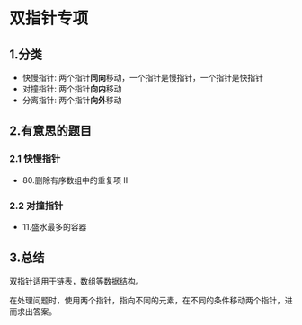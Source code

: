 # 双指针专项

## 1.分类

- 快慢指针: 两个指针**同向**移动，一个指针是慢指针，一个指针是快指针
- 对撞指针: 两个指针**向内**移动
- 分离指针: 两个指针**向外**移动

## 2.有意思的题目

### 2.1 快慢指针

- 80.删除有序数组中的重复项 II

### 2.2 对撞指针

- 11.盛水最多的容器

## 3.总结

双指针适用于链表，数组等数据结构。

在处理问题时，使用两个指针，指向不同的元素，在不同的条件移动两个指针，进而求出答案。



